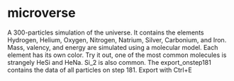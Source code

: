# microverse
A 300-particles simulation of the universe. It contains the elements Hydrogen, Helium, Oxygen, Nitrogen, Natrium, Silver, Carbonium, and Iron. Mass, valency, and energy are simulated using a molecular model. Each element has its own color. Try it out, one of the most common molecules is strangely HeSi and HeNa. Si_2 is also common. The export_onstep181 contains the data of all particles on step 181. Export with Ctrl+E
